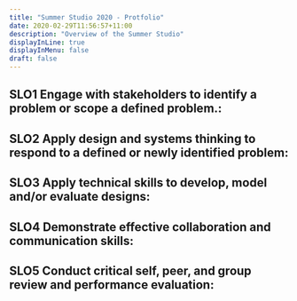 ```yaml
---
title: "Summer Studio 2020 - Protfolio"
date: 2020-02-29T11:56:57+11:00
description: "Overview of the Summer Studio"
displayInLine: true
displayInMenu: false
draft: false
---
```


## SLO1 Engage with stakeholders to identify a problem or scope a defined problem.:

## SLO2 Apply design and systems thinking to respond to a defined or newly identified problem:

## SLO3 Apply technical skills to develop, model and/or evaluate designs:

## SLO4 Demonstrate effective collaboration and communication skills:

## SLO5 Conduct critical self, peer, and group review and performance evaluation: